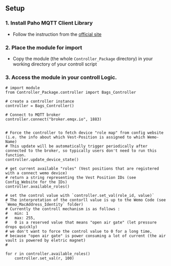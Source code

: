 ## Setup

### 1. Install Paho MQTT Client Library
  - Follow the instruction from the [official site](https://www.eclipse.org/paho/index.php?page=clients/python/index.php)
### 2. Place the module for import 
  - Copy the module (the whole `Controller_Package` directory) in your working directory of your controll script
### 3. Access the module in your controll Logic.
  ```python3
  # import module
  from Controller_Package.controller import Bags_Controller
  
  # create a controller instance
  controller = Bags_Controller()
  
  # Connect to MQTT broker
  controller.connect("broker.emqx.io", 1883)
  

  # Force the controller to fetch device "role map" from config website (i.e. the info about which Vest-Position is assigned to which Wemo-Name)
  # This update will be automatically trigger periodically after connected to the broker, so typically users don't need to run this function. 
  controller.update_device_state()
  
  # get current available "roles" (Vest positions that are registered with a connect wemo device)
  # return a string representing the Vest Position IDs (see Config_Website for the IDs)
  controller.available_roles()
  
  # set the control value with `controller.set_val(role_id, value)`
  # The interpretation of the contorll value is up to the Wemo Code (see `Wemo_MacAddress_Identity` folder)
  # Currently the controll mechanism is as follows : 
  #   min: 1
  #   max: 255, 
  #   0 is a reserved value that means "open air gate" (let pressure drops quickly)
  # we don't want to force the control value to 0 for a long time, 
  # because "open air gate" is power consuming a lot of current (the air vault is powered by eletric magnet)
  # 
  
  for r in controller.available_roles()
      controller.set_val(r, 100)
  ```
